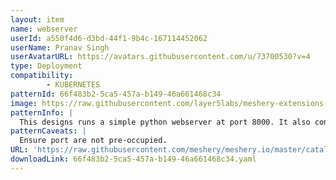 ```yaml
---
layout: item
name: webserver
userId: a550f4d6-d3bd-44f1-9b4c-167114452062
userName: Pranav Singh
userAvatarURL: https://avatars.githubusercontent.com/u/73700530?v=4
type: Deployment
compatibility: 
        - KUBERNETES
patternId: 66f483b2-5ca5-457a-b149-46a661468c34
image: https://raw.githubusercontent.com/layer5labs/meshery-extensions-packages/master/action-assets/design-assets/66f483b2-5ca5-457a-b149-46a661468c34.png
patternInfo: |
  This designs runs a simple python webserver at port 8000. It also containers k8s service which connects to the deployment
patternCaveats: |
  Ensure port are not pre-occupied.
URL: 'https://raw.githubusercontent.com/meshery/meshery.io/master/catalog/66f483b2-5ca5-457a-b149-46a661468c34.yaml'
downloadLink: 66f483b2-5ca5-457a-b149-46a661468c34.yaml
---
```

